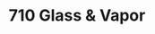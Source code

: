 ---
title: "710 Glass & Vapor"
url: /erie/710-glass-and-vapor-old-french-road/
shop: e-cigarette
---